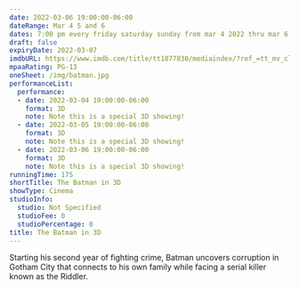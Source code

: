 ```yaml
---
date: 2022-03-06 19:00:00-06:00
dateRange: Mar 4 5 and 6
dates: 7:00 pm every friday saturday sunday from mar 4 2022 thru mar 6 2022
draft: false
expiryDate: 2022-03-07
imdbURL: https://www.imdb.com/title/tt1877830/mediaindex/?ref_=tt_mv_close
mpaaRating: PG-13
oneSheet: /img/batman.jpg
performanceList:
  performance:
  - date: 2022-03-04 19:00:00-06:00
    format: 3D
    note: Note this is a special 3D showing!
  - date: 2022-03-05 19:00:00-06:00
    format: 3D
    note: Note this is a special 3D showing!
  - date: 2022-03-06 19:00:00-06:00
    format: 3D
    note: Note this is a special 3D showing!
runningTime: 175
shortTitle: The Batman in 3D
showType: Cinema
studioInfo:
  studio: Not Specified
  studioFee: 0
  studioPercentage: 0
title: The Batman in 3D
---
```


Starting his second year of fighting crime, Batman uncovers corruption in Gotham City that connects to his own family while facing a serial killer known as the Riddler.